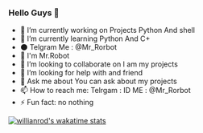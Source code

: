 ### Hello Guys 👋




- 🔭 I’m currently working on Projects Python And shell
- 🌱 I’m currently learning Python And C+
- 🌑 Telgram Me : @Mr_Rorbot
- 🙂 I'm Mr.Robot
- 👯 I’m looking to collaborate on I am my projects 
- 🤔 I’m looking for help with and friend 
- 💬 Ask me about You can ask about my projects 
- 📫 How to reach me: Telrgam : ID ME : @Mr_Rorbot
- ⚡ Fun fact: no nothing 


[![willianrod's wakatime stats](https://github-readme-stats.vercel.app/api/wakatime?username=SecurityLeader)](https://github.com/anuraghazra/github-readme-stats) 
